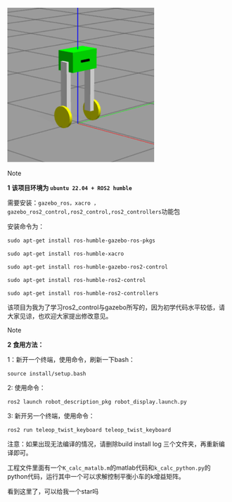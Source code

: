 
![](./assets/balanced_car.png)
> [!NOTE]
>**1**
> **该项目环境为 `ubuntu 22.04 + ROS2 humble`**

需要安装：`gazebo_ros，xacro ，gazebo_ros2_control,ros2_control,ros2_controllers`功能包

安装命令为：

 

```
sudo apt-get install ros-humble-gazebo-ros-pkgs
```

```
sudo apt-get install ros-humble-xacro
```

```
sudo apt-get install ros-humble-gazebo-ros2-control 
```

```
sudo apt-get install ros-humble-ros2-control
```

```
sudo apt-get install ros-humble-ros2-controllers
```

该项目为我为了学习ros2_control与gazebo所写的，因为初学代码水平较低，请大家见谅，也欢迎大家提出修改意见。

> [!NOTE]
>**2**
>**食用方法：**

  1：新开一个终端，使用命令，刷新一下bash：

```
source install/setup.bash
```

  2: 使用命令：

```
ros2 launch robot_description_pkg robot_display.launch.py
```


  3: 新开另一个终端，使用命令：

```
ros2 run teleop_twist_keyboard teleop_twist_keyboard
```


  注意：如果出现无法编译的情况，请删除build install log 三个文件夹，再重新编译即可。
  

工程文件里面有一个`K_calc_matalb.m`的matlab代码和`k_calc_python.py`的python代码，运行其中一个可以求解控制平衡小车的k增益矩阵。

看到这里了，可以给我一个star吗
